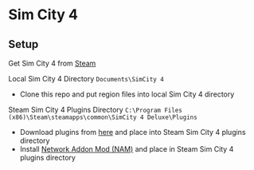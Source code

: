 # Sim City 4
## Setup

Get Sim City 4 from [Steam](https://store.steampowered.com/app/24780/SimCity_4_Deluxe_Edition/)

Local Sim City 4 Directory `Documents\SimCity 4`
* Clone this repo and put region files into local Sim City 4 directory

Steam Sim City 4 Plugins Directory `C:\Program Files (x86)\Steam\steamapps\common\SimCity 4 Deluxe\Plugins`
* Download plugins from [here](https://drive.google.com/drive/folders/12qkcJjQQZi4GcJkumWHPuiPy3wSAhol0?usp=sharing) and place into Steam Sim City 4 plugins directory
* Install [Network Addon Mod (NAM)](https://community.simtropolis.com/files/file/26793-network-addon-mod-nam-cross-platform/) and place in Steam Sim City 4 plugins directory
